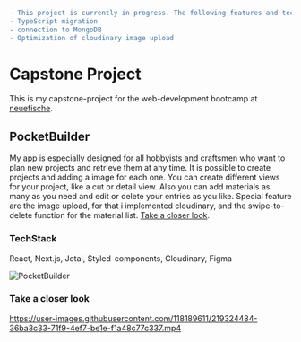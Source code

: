 ```diff
- This project is currently in progress. The following features and technologies will be implemented:
- TypeScript migration
- connection to MongoDB
- Optimization of cloudinary image upload
```

# Capstone Project

This is my capstone-project for the web-development bootcamp at [neuefische](https://www.neuefische.de/en).

## PocketBuilder

My app is especially designed for all hobbyists and craftsmen who want to plan new projects and retrieve them at any time. 
It is possible to create projects and adding a image for each one. You can create different views for your project, like a cut or detail view. Also you can add materials as many as you need and edit or delete your entries as you like.
Special feature are the image upload, for that i implemented cloudinary, and the swipe-to-delete function for the material list. [Take a closer look](#have-a-closer-look).

### TechStack

React, Next.js, Jotai, Styled-components, Cloudinary, Figma

![PocketBuilder](https://user-images.githubusercontent.com/118189611/219324431-fa80c6a8-3078-415c-a573-8d98a988cb7b.png)

### Take a closer look

https://user-images.githubusercontent.com/118189611/219324484-36ba3c33-71f9-4ef7-be1e-f1a48c77c337.mp4

